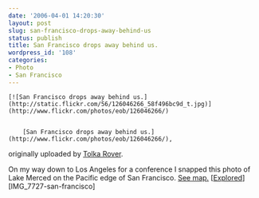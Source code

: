 ```yaml
---
date: '2006-04-01 14:20:30'
layout: post
slug: san-francisco-drops-away-behind-us
status: publish
title: San Francisco drops away behind us.
wordpress_id: '108'
categories:
- Photo
- San Francisco
---
```







	[![San Francisco drops away behind us.](http://static.flickr.com/56/126046266_58f496bc9d_t.jpg)](http://www.flickr.com/photos/eob/126046266/)  

	
		[San Francisco drops away behind us.](http://www.flickr.com/photos/eob/126046266/),  
originally uploaded by [Tolka Rover](http://www.flickr.com/people/eob/).
	



On my way down to Los Angeles for a conference I snapped this photo of Lake Merced on the Pacific edge of San Francisco. [See map.](http://maps.google.com/maps?q=San+Francisco,+CA&t=h&ll=37.719812,-122.493954&spn=0.0277,0.086517)  [[Explored](http://flagrantdisregard.com/flickr/scout.php?username=Tolka+Rover&sort=position&year=0)] [IMG_7727-san-francisco]
  

